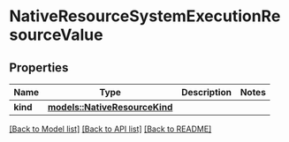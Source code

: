 # NativeResourceSystemExecutionResourceValue

## Properties

Name | Type | Description | Notes
------------ | ------------- | ------------- | -------------
**kind** | [**models::NativeResourceKind**](NativeResourceKind.md) |  | 

[[Back to Model list]](../README.md#documentation-for-models) [[Back to API list]](../README.md#documentation-for-api-endpoints) [[Back to README]](../README.md)



